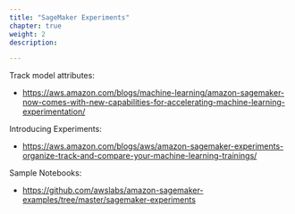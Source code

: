 ```yaml
---
title: "SageMaker Experiments"
chapter: true
weight: 2
description: 

---
```


Track model attributes:
- https://aws.amazon.com/blogs/machine-learning/amazon-sagemaker-now-comes-with-new-capabilities-for-accelerating-machine-learning-experimentation/ 

Introducing Experiments:
- https://aws.amazon.com/blogs/aws/amazon-sagemaker-experiments-organize-track-and-compare-your-machine-learning-trainings/ 

Sample Notebooks:
- https://github.com/awslabs/amazon-sagemaker-examples/tree/master/sagemaker-experiments 
